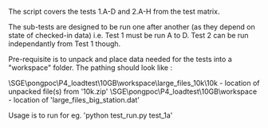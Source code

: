 The script covers the tests 1.A-D and 2.A-H from the test matrix.

The sub-tests are designed to be run one after another (as they depend on state of checked-in data) i.e. Test 1 must be run A to D.
Test 2 can be run independantly from Test 1 though.

Pre-requisite is to unpack and place data needed for the tests into a "workspace" folder.
The pathing should look like :

<git repo root>\SGE\pongpoc\P4_loadtest\10GB\workspace\large_files_10k\10k - location of unpacked file(s) from '10k.zip'
<git repo root>\SGE\pongpoc\P4_loadtest\10GB\workspace - location of 'large_files_big_station.dat'

Usage is to run for eg. 'python test_run.py test_1a'
